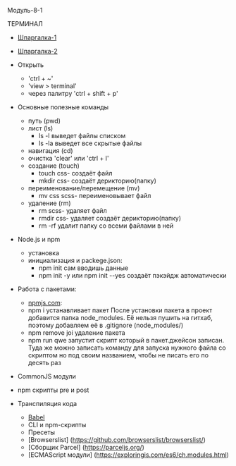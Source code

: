 Модуль-8-1

ТЕРМИНАЛ

- [Шпаргалка-1](https://tproger.ru/translations/bash-cheatsheet/)
- [Шпаргалка-2](https://habr.com/ru/company/ruvds/blog/445270/)

- Открыть

  - 'ctrl + ~'
  - 'view > terminal'
  - через палитру 'ctrl + shift + p'

- Основные полезные команды

  - путь (pwd)
  - лист (ls)
    - ls -l выведет файлы списком
    - ls -la выведет все скрытые файлы
  - навигация (cd)
  - очистка 'clear' или 'ctrl + l'
  - создание (touch)
    - touch css- создаёт файл
    - mkdir css- создаёт дерикторию(папку)
  - переименование/перемещение (mv)
    - mv css scss- переименовывает файл
  - удаление (rm)
    - rm scss- удаляет файл
    - rmdir css- удаляет создаёт дерикторию(папку)
    - rm -rf удалит папку со всеми файлами в ней

- Node.js и npm

  - установка
  - инициализация и packege.json:
    - npm init сам вводишь данные
    - npm init -y или npm init --yes создаёт пэкэйдж автоматически

- Работа с пакетами:

  - [npmjs.com](https://www.npmjs.com/):
  - npm i устанавливает пакет
    После установки пакета в проект добавится папка node_modules. Её нельзя пушить на гитхаб, поэтому добавляем её в .gitignore (node_modules/)
  - npm remove joi удаление пакета
  - npm run qwe
    запустит скрипт который в пакет.джейсон записан. Туда же можно записать команду для запуска нужного файла со скриптом но под своим названием, чтобы не писать его по десять раз

- CommonJS модули
- npm скрипты
  pre и post

- Транспиляция кода
  - [Babel](https://babeljs.io/)
  - CLI и npm-скрипты
  - Пресеты
  - [Browserslist] (https://github.com/browserslist/browserslist/)
  - [Сборщик Parcel] (https://parceljs.org/)
  - [ECMAScript модули] (https://exploringis.com/es6/ch.modules.html)
